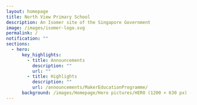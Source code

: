 ```yaml
---
layout: homepage
title: North View Primary School
description: An Isomer site of the Singapore Government
image: /images/isomer-logo.svg
permalink: /
notification: ""
sections:
  - hero:
      key_highlights:
        - title: Announcements
          description: ""
          url: ""
        - title: Highlights
          description: ""
          url: /announcements/MakerEducationProgramme/
      background: /images/Homepage/Hero pictures/HERO (1200 × 630 px) (1).gif
---
```

